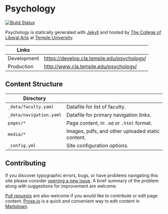 # Psychology

[![Build Status][travis-img]][travis]

Psychology is statically generated with [Jekyll](https://jekyllrb.com) and hosted by [The College of Liberal Arts](https://liberalarts.temple.edu) at [Temple University](https://temple.edu).

| Links |  |
| --- | --- |
| Development | https://develop.cla.temple.edu/psychology/ |
| Production | http://www.cla.temple.edu/psychology/ |

## Content Structure

| Directory |  |
| --- | --- |
| ````_data/faculty.yaml```` | Datafile for list of faculty. |
| ````_data/navigation.yaml```` | Datafile for primary   navigation links. |
| ````pages/*```` | Page content, in ````.md```` or ````.html```` format. |
| ````media/*```` | Images, pdfs, and other uploaded static content. |
| ````_config.yml```` | Site configuration options. |

## Contributing

If you discover typographic errors, bugs, or have problems navigating this site please consider [opening a new issue][issue]. A brief summary of the problem along with suggestions for improvement are welcome.

[Pull requests][pr] are also welcome if you would like to contribute or edit page content. [Prose.io][prose] is a quick and convenient way to edit content in [Markdown][md].


[travis]: https://travis-ci.org/TULiberalArts/Psychology
[travis-img]: https://travis-ci.org/TULiberalArts/Psychology.svg?branch=master
[jekyll]: https://https://jekyllrb.com
[issue]: https://github.com/TULiberalArts/Psychology/issues
[pr]: https://help.github.com/articles/about-pull-requests/
[prose]: https://prose.io/#TULiberalArts/Psychology
[md]: http://whatismarkdown.com/

